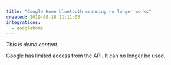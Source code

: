 ```yaml
---
title: "Google Home bluetooth scanning no longer works"
created: 2019-08-18 21:11:03
integrations:
  - googlehome
---
```


_This is demo content._

Google has limited access from the API. It can no longer be used.

